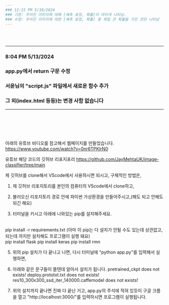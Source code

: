 ```yaml
---
### 12:15 PM 5/10/2024
### 기존: 주어진 이미지에 대해 [예측 표정, 확률]이 여러개 나타남.
### 수정: 주어진 이미지에 대한 [예측 표정, 확률] 중 제일 큰 확률을 가진 것만 나타남
---
```

<br/><br/>

---
### 8:04 PM 5/13/2024
### app.py에서 return 구문 수정
### 서윤님의 "script.js" 파일에서 새로운 함수 추가
### 그 외(index.html 등등)는 변경 사함 없습니다
---

<br/><br/><br/><br/>



아래의 유튜브 비디오를 참고해서 웹페이지를 만들었습니다.
https://www.youtube.com/watch?v=0nr6TPKlrN0

유튜브 해당 코드의 깃허브 리포지포리
https://github.com/JayMehtaUK/image-classifier/tree/main



제 깃허브를 clone해서 VScode에서 사용하시면 되시고,
구체적인 방법은,

1. 제 깃허브 리포지토리를 본인의 컴퓨터의 VScode에서 clone하고,

2. 불러오신 리포지토리 경로 안에 파이썬 가상환경을 만들어주시고,(해도 되고 안해도 되긴 해요)

3. 터미널을 키시고 아래에 나와있는 pip를 설치해주세요.
<br/>
pip install -r requirements.txt (아마 이 pip는 다 설치가 안될 수도 있는데 상관없고, 되는데 까지만 설치해도 프로그램이 실행 돼요)
<br/>
pip install flask
pip install keras
pip install rmn

5. 위의 pip 설치가 다 끝나고 나면, 다시 터미널에 "python app.py"를 입력해서 실행하면,

6. 아래와 같은 문구들이 뜰텐데 알아서 설치가 됩니다.
pretrained_ckpt does not exists!
deploy.prototxt.txt does not exists!
res10_300x300_ssd_iter_140000.caffemodel does not exists!

7. 위의 설치까지 끝나면 진짜 다 끝난 거고, app.py의 주석에 적혀 있듯이 구글 크롬을 열고 "http://localhost:3000/"를 입력하시면 프로그램이 실행됩니다.
